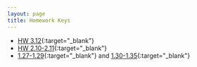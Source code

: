 ```yaml
---
layout: page
title: Homework Keys
---
```


<!--
* [HW 12.38](HW_noPrint.pdf){:target="_blank"}
* [HW 12.35-12.37](HW_noPrint.pdf){:target="_blank"}
* [HW 11.24-11.25](Chapter11bHW_noPrint.pdf){:target="_blank"}
* [HW 11.22-11.23](Chapter11aHW_noPrint.pdf){:target="_blank"}
* [HW 10.46-10.47](Chapter10HW_noPrint.pdf){:target="_blank"}
* [HW 9.22-9.24](Chapter9HW_noPrint.pdf){:target="_blank"}
* [HW 8.4-8.5](Chapter8HW_noPrint.pdf){:target="_blank"}
* [HW 7.19](Chapter7HW_noPrint.pdf){:target="_blank"}
* [HW 6.24-6.25](Chapter6HWa_noPrint.pdf){:target="_blank"}
* [HW 6.26](Chapter6HWb_noPrint.pdf){:target="_blank"}
* [HW 5.24-5.25](Chapter5HW_noPrint.pdf){:target="_blank"}
* [HW 4.51](Chapter4HWb_noPrint.pdf){:target="_blank"}
* [HW 4.50](Chapter4HWa_noPrint.pdf){:target="_blank"}
-->

* [HW 3.12](Chapter3HW_noPrint.pdf){:target="_blank"}
* [HW 2.10-2.11](Chapter2HW_noPrint.pdf){:target="_blank"}
* [1.27-1.29](Chapter1HWa_noPrint.pdf){:target="_blank"} and [ 1.30-1.35](Chapter1HWb_noPrint.pdf){:target="_blank"}

